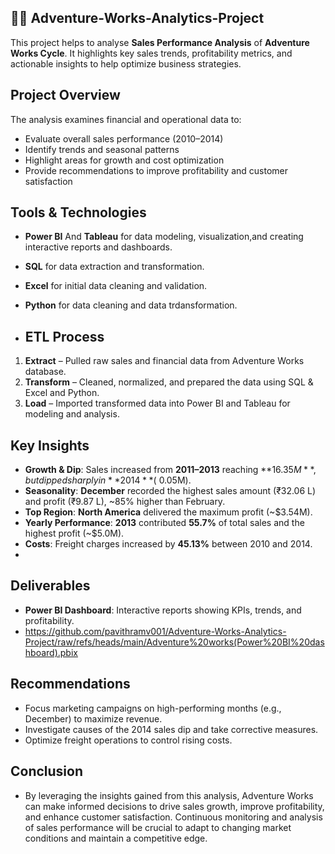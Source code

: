## 🚴‍♂️ Adventure-Works-Analytics-Project

This project helps to analyse **Sales Performance Analysis** of **Adventure Works Cycle**.
It highlights key sales trends, profitability metrics, and actionable insights to help optimize business strategies.

## Project Overview
The analysis examines financial and operational data to:
- Evaluate overall sales performance (2010–2014)
- Identify trends and seasonal patterns
- Highlight areas for growth and cost optimization
- Provide recommendations to improve profitability and customer satisfaction

## Tools & Technologies
- **Power BI** And **Tableau** for data modeling, visualization,and creating interactive reports and dashboards. 
- **SQL** for data extraction and transformation. 
- **Excel** for initial data cleaning and validation.
- **Python** for data cleaning and data trdansformation.
  
- ##  ETL Process
1. **Extract** – Pulled raw sales and financial data from Adventure Works database.
2. **Transform** – Cleaned, normalized, and prepared the data using SQL & Excel and Python.
3. **Load** – Imported transformed data into Power BI and Tableau for modeling and analysis.

##  Key Insights
- **Growth & Dip**: Sales increased from **2011–2013** reaching **$16.35M**, but dipped sharply in **2014** (~$0.05M).
- **Seasonality**: **December** recorded the highest sales amount (₹32.06 L) and profit (₹9.87 L), ~85% higher than February.
- **Top Region**: **North America** delivered the maximum profit (~$3.54M).
- **Yearly Performance**: **2013** contributed **55.7%** of total sales and the highest profit (~$5.0M).
- **Costs**: Freight charges increased by **45.13%** between 2010 and 2014.
- 
##  Deliverables
- **Power BI Dashboard**: Interactive reports showing KPIs, trends, and profitability.
- https://github.com/pavithramv001/Adventure-Works-Analytics-Project/raw/refs/heads/main/Adventure%20works(Power%20BI%20dashboard).pbix

##  Recommendations
- Focus marketing campaigns on high-performing months (e.g., December) to maximize revenue.
- Investigate causes of the 2014 sales dip and take corrective measures.
- Optimize freight operations to control rising costs.

## Conclusion
- By leveraging the insights gained from this analysis, Adventure Works can make informed decisions to drive sales growth, improve profitability, and enhance customer satisfaction. Continuous monitoring and analysis of sales performance will be crucial to adapt to changing market conditions and maintain a competitive edge.
